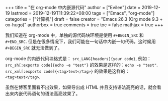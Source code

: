 +++
title = "在 org-mode 中内嵌源代码"
author = ["Evilee"]
date = 2019-12-19
lastmod = 2019-12-19T11:39:22+08:00
tags = ["Emacs", "org-mode"]
categories = ["计算机"]
draft = false
creator = "Emacs 26.3 (Org mode 9.3 + ox-hugo)"
authorbox = true
comments = true
toc = false
mathjax = true
+++

我们知道在 org-mode 中，单独的源代码块环境是使用 `#+BEGIN_SRC` 和 `#+END_SRC`.
但是在很多情况下，我们可能在一句话中内嵌一句代码，这时候用 `#+BEGIN_SRC` 就无法做到了。
<!--more-->

org-mode 的内嵌代码块格式是： `src_LANG[headers]{your code}`, 例如：
`src_sh[:exports code]{echo -e "test"}` 的效果是这样的：`echo -e "test"`.
`src_xml[:exports code]{<tag>text</tag>}` 的效果是这样的：`<tag>text</tag>`.

虽然在博客里面看不出效果，如果导出成 HTML 并且支持语法高亮的话，就会看出来内嵌代码语句的语法高亮效果了。
